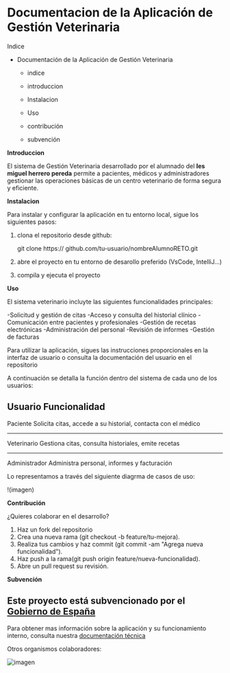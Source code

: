 # Documentacion de la Aplicación de Gestión Veterinaria

Indice

- Documentación de la Aplicación de Gestión Veterinaria

  - indice
    
  - introduccion
 
  - Instalacion
 
  - Uso
 
  - contribución
 
  - subvención
 
    
   
**Introduccion**

El sistema de Gestión Veterinaria desarrollado por el alumnado del **Ies miguel herrero pereda** permite a pacientes, médicos y administradores gestionar las operaciones básicas de un centro veterinario de forma segura y eficiente.

**Instalacion**

Para instalar y configurar la aplicación en tu entorno local, sigue los siguientes pasos:
1. clona el repositorio desde github:
   
   git clone https:// github.com/tu-usuario/nombreAlumnoRETO.git
   
2. abre el proyecto en tu entorno de desarollo preferido (VsCode, IntelliJ...)
   
3. compila y ejecuta el proyecto

**Uso**

El sistema veterinario incluyte las siguientes funcionalidades principales:

  -Solicitud y gestión de citas
  -Acceso y consulta del historial clínico
  -Comunicación entre pacientes y profesionales
  -Gestión de recetas electrónicas
  -Administración del personal
  -Revisión de informes
  -Gestión de facturas

Para utilizar la aplicación, sigues las instrucciones proporcionales en la interfaz de usuario o consulta la documentación del usuario en el repositorio

A continuación se detalla la función dentro del sistema de cada uno de los usuarios:

 **Usuario**             **Funcionalidad** 
-------------------------------------------------------------
Paciente            Solicita citas, accede a su historial, contacta con el médico

---------------------------------------------------------------

Veterinario                  Gestiona citas, consulta historiales, emite recetas

------------------------------------------------------------------------------

Administrador                   Administra personal, informes y facturación


Lo representamos a través del siguiente diagrma de casos de uso:

!(imagen)


**Contribución**

¿Quieres colaborar en el desarrollo?

1. Haz un fork del repositorio
2. Crea una nueva rama (git checkout -b feature/tu-mejora).
3. Realiza tus cambios y haz commit (git commit -am "Agrega nueva funcionalidad").
4. Haz push a la rama(git push origin feature/nueva-funcionalidad).
5. Abre un pull request su revisión.

**Subvención**

Este proyecto está subvencionado por el [Gobierno de España](https://www.lamoncloa.gob.es/Paginas/index.aspx)
------------------------------------------------------------------------------------------------------------------------

Para obtener mas información sobre la aplicación y su funcionamiento interno, consulta nuestra [documentación técnica](https://document360.com/es/blog/documentacion-tecnica/)

Otros organismos colaboradores:

![imagen](https://www.google.com/url?sa=i&url=https%3A%2F%2Fwww.educantabria.es%2Fweb%2Fies-miguel-herrero-pereda&psig=AOvVaw3g7mBpdNLLQUBrNkWMF2-O&ust=1748352762951000&source=images&cd=vfe&opi=89978449&ved=0CBQQjRxqFwoTCLDX0tyfwY0DFQAAAAAdAAAAABAE)


